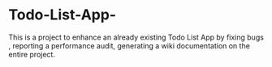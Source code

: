 # Todo-List-App-
This is a project to enhance an already existing  Todo List App by fixing bugs , reporting a performance audit, generating a wiki documentation on the entire project.
